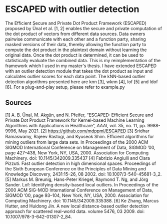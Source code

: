# ESCAPED with outlier detection

The Efficient Secure and Private Dot Product Framework (ESCAPED) proposed by Ünal et al.  [1, 2] enables the secure and private computation of the dot product of vectors from different data sources. 
Data owners pairwise communicate with each other and a function party, sharing masked versions of their data, thereby allowing the function party to compute the dot product in the plaintext domain without learning the original data.  Once the dot product is determined, it can be used to statistically evaluate the combined data.
This is my reimplementation of the framework which I used in my master's thesis. I have extended ESCAPED with an outlier detection module that takes the dot product as input and calculates outlier scores for each data point. The kNN-based outlier detection algorithms presented here are knn [3], wknn [4], lof [5] and ldof [6].
For a plug-and-play setup, please refer to example.py

## Sources

[1] A. B. Ünal, M. Akgün, and N. Pfeifer, “ESCAPED: Efficient Secure and Private Dot Product Framework for Kernel-based Machine Learning Algorithms with Applications in Healthcare”, _AAAI_, vol. 35, no. 11, pp. 9988-9996, May 2021.
[2] https://github.com/mdppml/ESCAPED
[3] Sridhar Ramaswamy, Rajeev Rastogi, and Kyuseok Shim. Eﬀicient algorithms for mining outliers from large data sets. In Proceedings of the 2000 ACM SIGMOD International Conference on Management of Data, SIGMOD ’00, page 427–438, New York, NY, USA, 2000. Association for Computing Machinery. doi: 10.1145/342009.335437
[4] Fabrizio Angiulli and Clara Pizzuti. Fast outlier detection in high dimensional spaces. Proceedings of the Sixth European Conference on the Principles of Data Mining and Knowledge Discovery, 2431:15–26, 08 2002. doi: 10.1007/3-540-45681-3_2.
[5] Markus M. Breunig, Hans-Peter Kriegel, Raymond T. Ng, and Jörg Sander. Lof: Identifying density-based local outliers. In Proceedings of the 2000 ACM SIG-MOD International Conference on Management of Data, SIGMOD ’00, page 93–104, New York, NY, USA, 2000. Association for Computing Machinery.  doi: 10.1145/342009.335388.
[6] Ke Zhang, Marcus Hutter, and Huidong Jin. A new local distance-based outlier detection approach for scattered real-world data. volume 5476, 03 2009. doi: 10.1007/978-3-642-01307-2_84.
